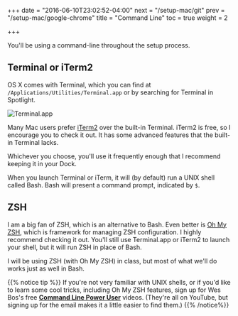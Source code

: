 +++
date = "2016-06-10T23:02:52-04:00"
next = "/setup-mac/git"
prev = "/setup-mac/google-chrome"
title = "Command Line"
toc = true
weight = 2

+++

You'll be using a command-line throughout the setup process.

## Terminal or iTerm2

OS X comes with Terminal, which you can find at `/Applications/Utilities/Terminal.app` or by searching for Terminal in Spotlight.

![Terminal.app](http://davestrus.com/images/terminal.png)

Many Mac users prefer [iTerm2](https://www.iterm2.com/index.html) over the built-in Terminal. iTerm2 is free, so I encourage you to check it out. It has some advanced features that the built-in Terminal lacks.

Whichever you choose, you'll use it frequently enough that I recommend keeping it in your Dock.

When you launch Terminal or iTerm, it will (by default) run a UNIX shell called Bash. Bash will present a command prompt, indicated by `$`.

## ZSH

I am a big fan of ZSH, which is an alternative to Bash. Even better is [Oh My ZSH](http://ohmyz.sh/), which is framework for managing ZSH configuration. I highly recommend checking it out. You'll still use Terminal.app or iTerm2 to launch your shell, but it will run ZSH in place of Bash.

I will be using ZSH (with Oh My ZSH) in class, but most of what we'll do works just as well in Bash.

{{% notice tip %}}
If you're not very familiar with UNIX shells, or if you'd like to learn some cool tricks, including Oh My ZSH features, sign up for Wes Bos's free **[Command Line Power User](http://commandlinepoweruser.com/)** videos. (They're all on YouTube, but signing up for the email makes it a little easier to find them.)
{{% /notice%}}
